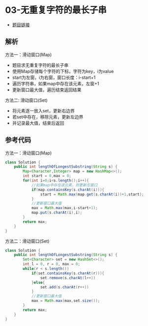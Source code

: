 # 03-无重复字符的最长子串

- [题目链接](https://leetcode-cn.com/problems/longest-substring-without-repeating-characters/)

## 解析

方法一：滑动窗口(Map)
- 题目求无重复字符的最长子串
- 使用Map存储每个字符的下标，字符为key，i为value
- start为左窗，i为右窗，窗口长度：i-start+1
- 遍历字符串，如果map中存在该元素，左窗+1
- 更新窗口最大值，遍历结束返回结果

方法二: 滑动窗口(Set)
- 将元素逐一放入set，更新右边界
- 若set中存在，移除元素，更新左边界
- 并记录最大值，结束后返回

## 参考代码
方法一：滑动窗口(Map)
```Java
class Solution {
    public int lengthOfLongestSubstring(String s) {
        Map<Character,Integer> map = new HashMap<>();
        int start = 0,max = 0;
        for(int i=0;i<s.length();i++){
            //如果map中存在该元素，则更新左窗口
            if(map.containsKey(s.charAt(i))){
                start = Math.max(map.get(s.charAt(i))+1,start);
            }
            //更新窗口最大值
            max = Math.max(max,i-start+1);
            map.put(s.charAt(i),i);
        }
        return max;
    }
}
```

方法二：滑动窗口(Set)
```Java
class Solution {
    public int lengthOfLongestSubstring(String s) {
        Set<Character> set = new HashSet<>();
        int l = 0, r = 0, max = 0;
        while(r < s.length())
            if(set.containsKey(s.charAt(r))){
                set.remove(s.charAt(l++))
            }else{
                set.add(s.charAt(r++))
            }
            //更新窗口最大值
            max = Math.max(max,set.size());
        }
        return max;
    }
}
```
